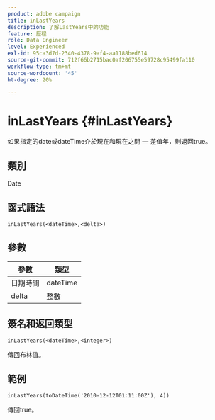 ```yaml
---
product: adobe campaign
title: inLastYears
description: 了解LastYears中的功能
feature: 歷程
role: Data Engineer
level: Experienced
exl-id: 95ca3d7d-2340-4378-9af4-aa1188bed614
source-git-commit: 712f66b2715bac0af206755e59728c95499fa110
workflow-type: tm+mt
source-wordcount: '45'
ht-degree: 20%

---
```


# inLastYears {#inLastYears}

如果指定的date或dateTime介於現在和現在之間 — 差值年，則返回true。

## 類別

Date

## 函式語法

`inLastYears(<dateTime>,<delta>)`

## 參數

| 參數 | 類型 |
|-----------|------------------|
| 日期時間 | dateTime |
| delta | 整數 |

## 簽名和返回類型

`inLastYears(<dateTime>,<integer>)`

傳回布林值。

## 範例

`inLastYears(toDateTime('2010-12-12T01:11:00Z'), 4))`

傳回true。
